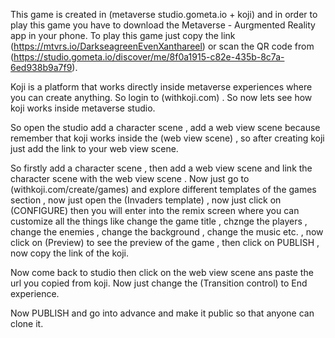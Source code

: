 This game is created in (metaverse studio.gometa.io + koji) and in order to play this game you have to download the Metaverse - Aurgmented Reality app in your phone. To play this game just copy the link (https://mtvrs.io/DarkseagreenEvenXanthareel) or scan the QR code from (https://studio.gometa.io/discover/me/8f0a1915-c82e-435b-8c7a-6ed938b9a7f9).

Koji is a platform that works directly inside metaverse experiences where you can create anything. So login to (withkoji.com) . So now lets see how koji works inside metaverse studio.

So open the studio add a character scene , add a web view scene because remember that koji works inside the (web view scene) , so after creating koji just add the link to your web view scene.

So firstly add a character scene , then add a web view scene and link the character scene with the web view scene . Now just go to (withkoji.com/create/games) and explore different templates of the games section , now just open the (Invaders template) , now just click on (CONFIGURE) then you will enter into the remix screen where you can customize all the things like change the game title , chznge the players , change the enemies , change the background , change the music etc. , now click on (Preview) to see the preview of the game , then click on PUBLISH , now copy the link of the koji.

Now come back to studio then click on the web view scene ans paste the url you copied from koji. Now just change the (Transition control) to End experience.

Now PUBLISH and go into advance and make it public so that anyone can clone it. 


